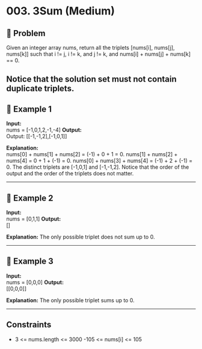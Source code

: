 # 003. 3Sum (Medium)

## 📌 Problem

Given an integer array nums, return all the triplets [nums[i], nums[j], nums[k]] such that i != j, i != k, and j != k, and nums[i] + nums[j] + nums[k] == 0.

Notice that the solution set must not contain duplicate triplets.
---

## 🔹 Example 1
**Input:**  
nums = [-1,0,1,2,-1,-4]
**Output:**  
Output: [[-1,-1,2],[-1,0,1]]

**Explanation:**  
nums[0] + nums[1] + nums[2] = (-1) + 0 + 1 = 0.
nums[1] + nums[2] + nums[4] = 0 + 1 + (-1) = 0.
nums[0] + nums[3] + nums[4] = (-1) + 2 + (-1) = 0.
The distinct triplets are [-1,0,1] and [-1,-1,2].
Notice that the order of the output and the order of the triplets does not matter.

---

## 🔹 Example 2
**Input:**  
nums = [0,1,1]
**Output:**  
 []

**Explanation:**
The only possible triplet does not sum up to 0.

---

## 🔹 Example 3
**Input:**  
nums = [0,0,0]
**Output:**  
[[0,0,0]]

**Explanation:**
The only possible triplet sums up to 0.

---

## Constraints
- 3 <= nums.length <= 3000
-105 <= nums[i] <= 105

